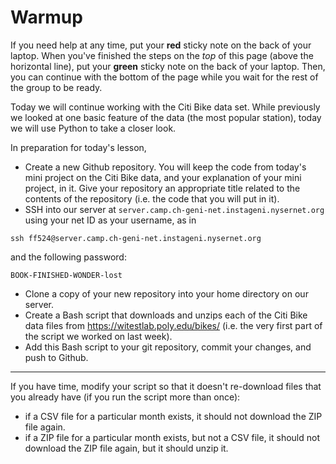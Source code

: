 # Warmup

If you need help at any time, put your **red** sticky note on the back of your 
laptop. When you've finished the steps on the _top_ of this page (above 
the horizontal line), put your **green** sticky note on the back of your laptop. 
Then, you can continue with the bottom of the page while you wait 
for the rest of the group to be ready.                                          

Today we will continue working with the Citi Bike data set. While previously
we looked at one basic feature of the data (the most popular station), today 
we will use Python to take a closer look.

In preparation for today's lesson,

* Create a new Github repository. You will keep the code from today's 
mini project on the Citi Bike data, and your explanation of your mini project, 
in it. Give your repository an appropriate title related to the contents of the 
repository (i.e. the code that you will put in it).
* SSH into our server at `server.camp.ch-geni-net.instageni.nysernet.org` 
using your net ID as your username, as in 
```                                                                             
ssh ff524@server.camp.ch-geni-net.instageni.nysernet.org                        
```                                                                             
and the following password:     
```                                                                             
BOOK-FINISHED-WONDER-lost                                                       
```
* Clone a copy of your new repository into your home directory on our server.
* Create a Bash script that downloads and unzips each of the Citi Bike data 
files from https://witestlab.poly.edu/bikes/ (i.e. the very first part 
of the script we worked on last week).
* Add this Bash script to your git repository, commit your changes, and 
push to Github.

---

If you have time, modify your script so that it doesn't re-download files
that you already have (if you run the script more than once):

* if a CSV file for a particular month exists, it should not download the 
ZIP file again.
* if a ZIP file for a particular month exists, but not a CSV file, 
it should not download the ZIP file again, but it should unzip it.
